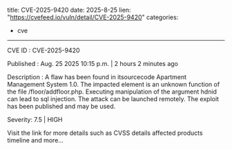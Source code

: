  
title: CVE-2025-9420
date: 2025-8-25
lien: "https://cvefeed.io/vuln/detail/CVE-2025-9420"
categories:
  - cve
---

CVE ID : CVE-2025-9420

Published :  Aug. 25
2025
10:15 p.m. | 2 hours
2 minutes ago

Description : A flaw has been found in itsourcecode Apartment Management System 1.0. The impacted element is an unknown function of the file /floor/addfloor.php. Executing manipulation of the argument hdnid can lead to sql injection. The attack can be launched remotely. The exploit has been published and may be used.

Severity: 7.5 | HIGH

Visit the link for more details
such as CVSS details
affected products
timeline
and more...
